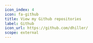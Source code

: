 ```yaml
---
icon_index: 4
icon: fa-github
title: View my Github repositories
label: Github
icon_url: https://github.com/dhiller/
scope: external
---
```

